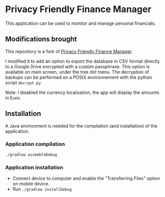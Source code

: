 # Privacy Friendly Finance Manager

This application can be used to monitor and manage personal financials.


## Modifications brought

This repository is a fork of [Privacy Friendly Finance Manager](https://github.com/SecUSo/privacy-friendly-finance-manager).

I modified it to add an option to export the database in CSV format directly to a Google Drive *encrypted* with a custom passphrase.
This option is available on main screen, under the tree dot menu.
The decryption of backups can be performed on a POSIX environnement with the python script `decrypt.py`.

Note:
I disabled the currency localisation, the app will display the amounts in Euro.


## Installation

A Java environment is needed for the compilation (and installation) of the application.

### Application compilation

`./gradlew assembleDebug`

### Application installation

* Connect device to computer and enable the "Transferring Files" option on mobile device.
* Run `./gradlew installDebug`
